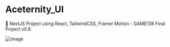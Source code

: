 # Aceternity_UI
🚀 NextJS Project using React, TailwindCSS, Framer Motion - GAME138 Final Project v0.8

![image](https://github.com/vtonu/Aceternity_UI/assets/56773210/f1a95831-8691-4153-a188-b4f7dbdcbae6)
